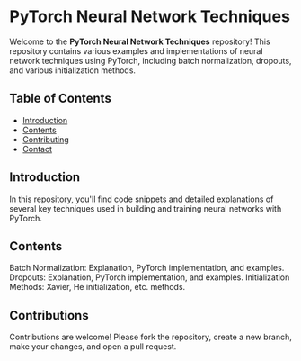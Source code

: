 # PyTorch Neural Network Techniques

Welcome to the **PyTorch Neural Network Techniques** repository! This repository contains various examples and implementations of neural network techniques using PyTorch, including batch normalization, dropouts, and various initialization methods.

## Table of Contents

- [Introduction](#introduction)
- [Contents](#contents)
- [Contributing](#contributing)
- [Contact](#contact)


## Introduction

In this repository, you'll find code snippets and detailed explanations of several key techniques used in building and training neural networks with PyTorch. 

## Contents

Batch Normalization: Explanation, PyTorch implementation, and examples.
Dropouts: Explanation, PyTorch implementation, and examples.
Initialization Methods: Xavier, He initialization, etc. methods.

## Contributions

Contributions are welcome! Please fork the repository, create a new branch, make your changes, and open a pull request.

